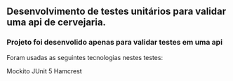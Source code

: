 <h2>Desenvolvimento de testes unitários para validar uma api de cervejaria.</h2>

<h3>Projeto foi desenvolido apenas para validar testes em uma api</h3>

Foram usadas as seguintes tecnologias nestes testes:

Mockito
JUnit 5
Hamcrest



